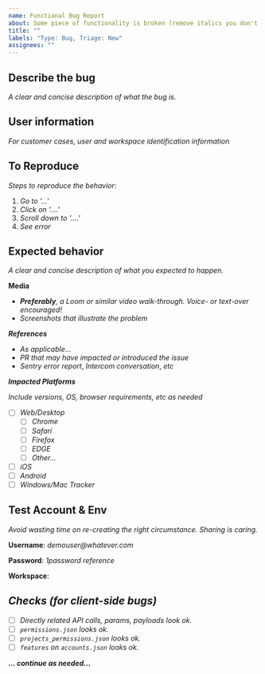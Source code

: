 ```yaml
---
name: Functional Bug Report
about: Some piece of functionality is broken (remove italics you don't need)
title: ""
labels: "Type: Bug, Triage: New"
assignees: ""
---
```


## Describe the bug

_A clear and concise description of what the bug is._

## User information

_For customer cases, user and workspace identification information_

## To Reproduce

_Steps to reproduce the behavior:_

1. _Go to '...'_
2. _Click on '....'_
3. _Scroll down to '....'_
4. _See error_

## Expected behavior

_A clear and concise description of what you expected to happen._

**Media**

- _**Preferably**, a Loom or similar video walk-through. Voice- or text-over encouraged!_
- _Screenshots that illustrate the problem_

**_References_**

- _As applicable_...
- _PR that may have impacted or introduced the issue_
- _Sentry error report_, _Intercom conversation_, _etc_

**_Impacted Platforms_**

_Include versions, OS, browser requirements, etc as needed_

- [ ] _Web/Desktop_
  - [ ] _Chrome_
  - [ ] _Safari_
  - [ ] _Firefox_
  - [ ] _EDGE_
  - [ ] _Other..._
- [ ] _iOS_
- [ ] _Android_
- [ ] _Windows/Mac Tracker_

## Test Account & Env

_Avoid wasting time on re-creating the right circumstance. Sharing is caring._

**Username**: _demouser@whatever.com_

**Password**: _1password reference_

**Workspace**: <Workspace URL>

## _Checks (for client-side bugs)_

- [ ] _Directly related API calls, params, payloads look ok._
- [ ] _`permissions.json` looks ok._
- [ ] _`projects_permissions.json` looks ok._
- [ ] _`features` on `accounts.json` looks ok._

_**... continue as needed...**_
